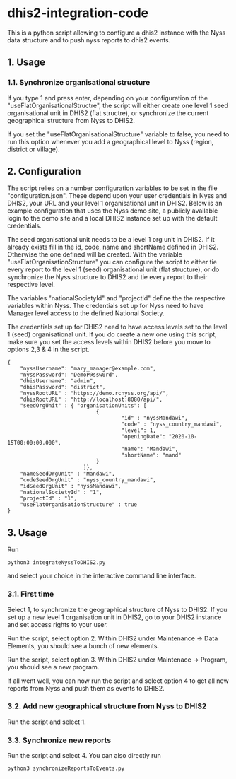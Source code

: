 # dhis2-integration-code

This is a python script allowing to configure a dhis2 instance with the Nyss data structure and to push nyss reports to dhis2 events. 

## 1. Usage


### 1.1. Synchronize organisational structure

If you type 1 and press enter, depending on your configuration of the "useFlatOrganisationalStructre", the script will either create one level 1 seed organisational unit in DHIS2 (flat structre), or synchronize the current geographical structure from Nyss to DHIS2. 

If you set the "useFlatOrganisationalStructure" variable to false, you need to run this option whenever you add a geographical level to Nyss (region, district or village).
## 2. Configuration

The script relies on a number configuration variables to be set in the file "configuration.json". These depend upon your user credentials in Nyss and DHIS2, your URL and your level 1 organisational unit in DHIS2. Below is an example configuration that uses the Nyss demo site, a publicly available login to the demo site and a local DHIS2 instance set up with the default credentials.

The seed organisational unit needs to be a level 1 org unit in DHIS2. If it already exists fill in the id, code, name and shortName defined in DHIS2. Otherwise the one defined will be created. With the variable "useFlatOrganisationStructure" you can configure the script to either tie every report to the level 1 (seed) organisational unit (flat structure), or do synchronize the Nyss structure to DHIS2 and tie every report to their respective level. 

The variables "nationalSocietyId" and "projectId" define the the respective variables within Nyss. The credentials set up for Nyss need to have Manager level access to the defined National Society. 

The credentials set up for DHIS2 need to have access levels set to the level 1 (seed) organisational unit. If you do create a new one using this script, make sure you set the access levels within DHIS2 before you move to options 2,3 & 4 in the script. 

```
{   
    "nyssUsername": "mary_manager@example.com",
    "nyssPassword": "DemoP@ssw0rd",
    "dhisUsername": "admin",
    "dhisPassword": "district",
    "nyssRootURL" : "https://demo.rcnyss.org/api/",
    "dhisRootURL" : "http://localhost:8080/api/",
    "seedOrgUnit" : { "organisationUnits": [
                            {
                                    "id" : "nyssMandawi",
                                    "code" : "nyss_country_mandawi",
                                    "level": 1,
                                    "openingDate": "2020-10-15T00:00:00.000",
                                    "name": "Mandawi",
                                    "shortName": "mand"
                            }
                        ]},
    "nameSeedOrgUnit" : "Mandawi",
    "codeSeedOrgUnit" : "nyss_country_mandawi",
    "idSeedOrgUnit" : "nyssMandawi",
    "nationalSocietyId" : "1",
    "projectId" : "1",
    "useFlatOrganisationStructure" : true
}
```

## 3. Usage

Run

```
python3 integrateNyssToDHIS2.py
```

and select your choice in the interactive command line interface.

### 3.1. First time 

Select 1, to synchronize the geographical structure of Nyss to DHIS2. If you set up a new level 1 organisation unit in DHIS2, go to your DHIS2 instance and set access rights to your user. 

Run the script, select option 2. Within DHIS2 under Maintenance -> Data Elements, you should see a bunch of new elements. 

Run the script, select option 3. Within DHIS2 under Maintenace -> Program, you should see a new program. 

If all went well, you can now run the script and select option 4 to get all new reports from Nyss and push them as events to DHIS2. 

### 3.2. Add new geographical structure from Nyss to DHIS2

Run the script and select 1. 

### 3.3. Synchronize new reports

Run the script and select 4. You can also directly run 
```
python3 synchronizeReportsToEvents.py
```
